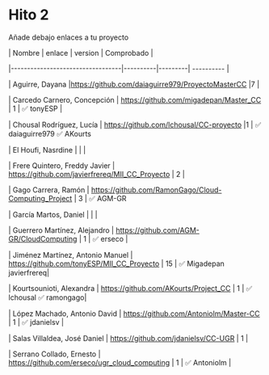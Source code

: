 # Hito 2



Añade debajo enlaces a tu proyecto



| Nombre                           |  enlace  | version | Comprobado | 

|----------------------------------|----------|---------| ---------- |

| Aguirre, Dayana                  |https://github.com/daiaguirre979/ProyectoMasterCC  |7 |

| Carcedo Carnero, Concepción      | https://github.com/migadepan/Master_CC | 1 | :white_check_mark: tonyESP |

| Chousal Rodríguez, Lucía         | https://github.com/lchousal/CC-proyecto |1 | :white_check_mark: daiaguirre979 :white_check_mark: AKourts

| El Houfi, Nasrdine               |  | |

| Frere Quintero, Freddy Javier    | https://github.com/javierfrereq/MII_CC_Proyecto | 2 |

| Gago Carrera, Ramón              | https://github.com/RamonGago/Cloud-Computing_Project | 3 | :white_check_mark: AGM-GR

| García Martos, Daniel            |  | |

| Guerrero Martínez, Alejandro     | https://github.com/AGM-GR/CloudComputing | 1 | :white_check_mark: erseco |

| Jiménez Martínez, Antonio Manuel | https://github.com/tonyESP/MII_CC_Proyecto | 15 | :white_check_mark: Migadepan javierfrereq| 

| Kourtsounioti, Alexandra         | https://github.com/AKourts/Project_CC | 1 | :white_check_mark: lchousal :white_check_mark: ramongago|

| López Machado, Antonio David     | https://github.com/Antoniolm/Master-CC | 1 | :white_check_mark: jdanielsv |

| Salas Villaldea, José Daniel     | https://github.com/jdanielsv/CC-UGR | 1 |

| Serrano Collado, Ernesto         | https://github.com/erseco/ugr_cloud_computing | 1 | :white_check_mark: Antoniolm |



